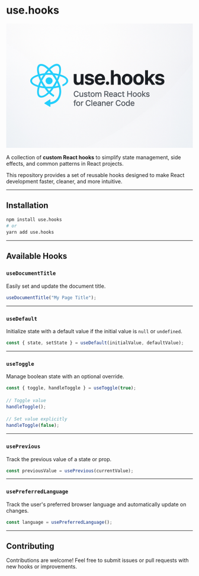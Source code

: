 # use.hooks

![use.hooks](src/assets/use.hooks.png)

A collection of **custom React hooks** to simplify state management, side effects, and common patterns in React projects.

This repository provides a set of reusable hooks designed to make React development faster, cleaner, and more intuitive.

---

## Installation

```bash
npm install use.hooks
# or
yarn add use.hooks
```

---

## Available Hooks

### `useDocumentTitle`

Easily set and update the document title.

```ts
useDocumentTitle("My Page Title");
```

---

### `useDefault`

Initialize state with a default value if the initial value is `null` or `undefined`.

```ts
const { state, setState } = useDefault(initialValue, defaultValue);
```

---

### `useToggle`

Manage boolean state with an optional override.

```ts
const { toggle, handleToggle } = useToggle(true);

// Toggle value
handleToggle();

// Set value explicitly
handleToggle(false);
```

---

### `usePrevious`

Track the previous value of a state or prop.

```ts
const previousValue = usePrevious(currentValue);
```

---

### `usePreferredLanguage`

Track the user's preferred browser language and automatically update on changes.

```ts
const language = usePreferredLanguage();
```

---

## Contributing

Contributions are welcome! Feel free to submit issues or pull requests with new hooks or improvements.
